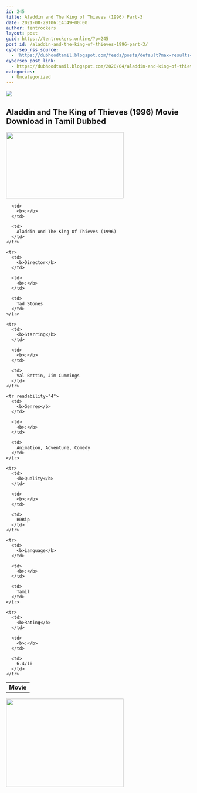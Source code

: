 ```yaml
---
id: 245
title: Aladdin and The King of Thieves (1996) Part-3
date: 2021-08-29T06:14:49+00:00
author: tentrockers
layout: post
guid: https://tentrockers.online/?p=245
post id: /aladdin-and-the-king-of-thieves-1996-part-3/
cyberseo_rss_source:
  - 'https://dubhoodtamil.blogspot.com/feeds/posts/default?max-results=150&start-index=301'
cyberseo_post_link:
  - https://dubhoodtamil.blogspot.com/2020/04/aladdin-and-king-of-thieves-1996-part-3.html
categories:
  - Uncategorized
---
```

<div class="media_block">
  <img src="https://1.bp.blogspot.com/-Ks1qNBNNixY/Xp_NzZzgw1I/AAAAAAAAAqc/ctG36rMhOeQegwFBkoS-GXhwc0F1CLGIgCNcBGAsYHQ/s72-c/maxresdefault.jpg" class="media_thumbnail" />
</div>

<div dir="ltr" trbidi="on" readability="6.78125">
  <p>
    <h2>
      <span>Aladdin and The King of Thieves (1996) Movie Download in Tamil Dubbed</span>
    </h2>
  </p>
  
  <div class="separator">
    <a href="https://1.bp.blogspot.com/-Ks1qNBNNixY/Xp_NzZzgw1I/AAAAAAAAAqc/ctG36rMhOeQegwFBkoS-GXhwc0F1CLGIgCNcBGAsYHQ/s1600/maxresdefault.jpg" imageanchor="1"><img loading="lazy" border="0" data-original-height="720" data-original-width="1280" height="180" src="https://1.bp.blogspot.com/-Ks1qNBNNixY/Xp_NzZzgw1I/AAAAAAAAAqc/ctG36rMhOeQegwFBkoS-GXhwc0F1CLGIgCNcBGAsYHQ/s320/maxresdefault.jpg" width="320" /></a>
  </div>
  
  <table cellspacing="5">
    <tr readability="2">
      <td>
        <b>Movie</b>
      </td>
      
      <td>
        <b>:</b>
      </td>
      
      <td>
        Aladdin And The King Of Thieves (1996)
      </td>
    </tr>
    
    <tr>
      <td>
        <b>Director</b>
      </td>
      
      <td>
        <b>:</b>
      </td>
      
      <td>
        Tad Stones
      </td>
    </tr>
    
    <tr>
      <td>
        <b>Starring</b>
      </td>
      
      <td>
        <b>:</b>
      </td>
      
      <td>
        Val Bettin, Jim Cummings
      </td>
    </tr>
    
    <tr readability="4">
      <td>
        <b>Genres</b>
      </td>
      
      <td>
        <b>:</b>
      </td>
      
      <td>
        Animation, Adventure, Comedy
      </td>
    </tr>
    
    <tr>
      <td>
        <b>Quality</b>
      </td>
      
      <td>
        <b>:</b>
      </td>
      
      <td>
        BDRip
      </td>
    </tr>
    
    <tr>
      <td>
        <b>Language</b>
      </td>
      
      <td>
        <b>:</b>
      </td>
      
      <td>
        Tamil
      </td>
    </tr>
    
    <tr>
      <td>
        <b>Rating</b>
      </td>
      
      <td>
        <b>:</b>
      </td>
      
      <td>
        6.4/10
      </td>
    </tr>
  </table>
  
  <p>
  </p>
  
  <div class="separator">
    <a href="https://1.bp.blogspot.com/-vEbEeMz4usI/Xp_PUxbJ-VI/AAAAAAAAAq4/MgTkw7LP6PsDWLZsluTgSm_loxrerkVGACNcBGAsYHQ/s1600/download-icon.gif" imageanchor="1"><img loading="lazy" border="0" data-original-height="600" data-original-width="800" height="240" src="https://1.bp.blogspot.com/-vEbEeMz4usI/Xp_PUxbJ-VI/AAAAAAAAAq4/MgTkw7LP6PsDWLZsluTgSm_loxrerkVGACNcBGAsYHQ/s320/download-icon.gif" width="320" /></a>
  </div></p>
</div>